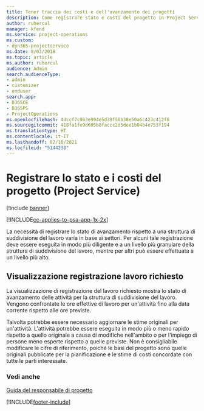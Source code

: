 ```yaml
---
title: Tener traccia dei costi e dell'avanzamento dei progetti
description: Come registrare stato e costi del progetto in Project Service
author: ruhercul
manager: kfend
ms.service: project-operations
ms.custom:
- dyn365-projectservice
ms.date: 8/03/2018
ms.topic: article
ms.author: ruhercul
audience: Admin
search.audienceType:
- admin
- customizer
- enduser
search.app:
- D365CE
- D365PS
- ProjectOperations
ms.openlocfilehash: 4dccf7c9b3e994e5d39f50b38e50a6c423c412f6
ms.sourcegitcommit: 418fa1fe9d605b8faccc2d5dee1b04b4e753f194
ms.translationtype: HT
ms.contentlocale: it-IT
ms.lasthandoff: 02/10/2021
ms.locfileid: "5144238"
---
```

# <a name="track-project-progress-and-cost-project-service"></a>Registrare lo stato e i costi del progetto (Project Service)

[!include [banner](../includes/psa-now-project-operations.md)]

[!INCLUDE[cc-applies-to-psa-app-1x-2x](../includes/cc-applies-to-psa-app-1x-2x.md)]

La necessità di registrare lo stato di avanzamento rispetto a una struttura di suddivisione del lavoro varia in base ai settori. Per alcuni tale registrazione deve essere eseguita in modo più diligente e a un livello più granulare della struttura di suddivisione del lavoro, mentre per altri può essere effettuata a un livello più alto.  
  
## <a name="effort-tracking-view"></a>Visualizzazione registrazione lavoro richiesto  
La visualizzazione di registrazione del lavoro richiesto mostra lo stato di avanzamento delle attività per la struttura di suddivisione del lavoro. Vengono confrontate le ore effettive di lavoro per un'attività fino alla data corrente rispetto alle ore previste.  
  
Talvolta potrebbe essere necessario aggiornare le stime originali per un'attività. L'attività potrebbe essere eseguita in modo più o meno rapido rispetto a quello originale a causa di modifiche nell'ambito o per l'impiego di persone meno esperte rispetto a quelle previste. Non è consigliabile modificare le cifre di riferimento, poiché le basi del progetto sono quelle originali pubblicate per la pianificazione e le stime di costi concordate con tutte le parti interessate.  
  
### <a name="see-also"></a>Vedi anche  
 [Guida del responsabile di progetto](../psa/project-manager-guide.md)


[!INCLUDE[footer-include](../includes/footer-banner.md)]